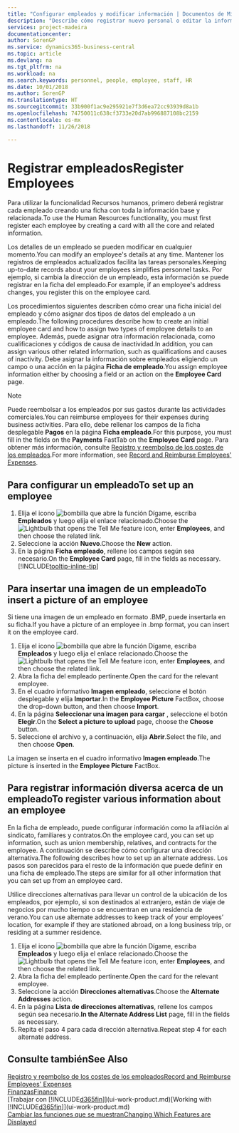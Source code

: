 ```yaml
---
title: "Configurar empleados y modificar información | Documentos de Microsoft"
description: "Describe cómo registrar nuevo personal o editar la información del personal existente."
services: project-madeira
documentationcenter: 
author: SorenGP
ms.service: dynamics365-business-central
ms.topic: article
ms.devlang: na
ms.tgt_pltfrm: na
ms.workload: na
ms.search.keywords: personnel, people, employee, staff, HR
ms.date: 10/01/2018
ms.author: SorenGP
ms.translationtype: HT
ms.sourcegitcommit: 33b900f1ac9e295921e7f3d6ea72cc93939d8a1b
ms.openlocfilehash: 74750011c638cf3733e20d7ab996887108bc2159
ms.contentlocale: es-mx
ms.lasthandoff: 11/26/2018

---
```

# <a name="register-employees"></a><span data-ttu-id="85b3a-103">Registrar empleados</span><span class="sxs-lookup"><span data-stu-id="85b3a-103">Register Employees</span></span>
<span data-ttu-id="85b3a-104">Para utilizar la funcionalidad Recursos humanos, primero deberá registrar cada empleado creando una ficha con toda la información base y relacionada.</span><span class="sxs-lookup"><span data-stu-id="85b3a-104">To use the Human Resources functionality, you must first register each employee by creating a card with all the core and related information.</span></span>

<span data-ttu-id="85b3a-105">Los detalles de un empleado se pueden modificar en cualquier momento.</span><span class="sxs-lookup"><span data-stu-id="85b3a-105">You can modify an employee's details at any time.</span></span> <span data-ttu-id="85b3a-106">Mantener los registros de empleados actualizados facilita las tareas personales.</span><span class="sxs-lookup"><span data-stu-id="85b3a-106">Keeping up-to-date records about your employees simplifies personnel tasks.</span></span> <span data-ttu-id="85b3a-107">Por ejemplo, si cambia la dirección de un empleado, esta información se puede registrar en la ficha del empleado.</span><span class="sxs-lookup"><span data-stu-id="85b3a-107">For example, if an employee's address changes, you register this on the employee card.</span></span>

<span data-ttu-id="85b3a-108">Los procedimientos siguientes describen cómo crear una ficha inicial del empleado y cómo asignar dos tipos de datos del empleado a un empleado.</span><span class="sxs-lookup"><span data-stu-id="85b3a-108">The following procedures describe how to create an initial employee card and how to assign two types of employee details to an employee.</span></span> <span data-ttu-id="85b3a-109">Además, puede asignar otra información relacionada, como cualificaciones y códigos de causa de inactividad.</span><span class="sxs-lookup"><span data-stu-id="85b3a-109">In addition, you can assign various other related information, such as qualifications and causes of inactivity.</span></span> <span data-ttu-id="85b3a-110">Debe asignar la información sobre empleados eligiendo un campo o una acción en la página **Ficha de empleado**.</span><span class="sxs-lookup"><span data-stu-id="85b3a-110">You assign employee information either by choosing a field or an action on the **Employee Card** page.</span></span>

> [!NOTE]  
> <span data-ttu-id="85b3a-111">Puede reembolsar a los empleados por sus gastos durante las actividades comerciales.</span><span class="sxs-lookup"><span data-stu-id="85b3a-111">You can reimburse employees for their expenses during business activities.</span></span> <span data-ttu-id="85b3a-112">Para ello, debe rellenar los campos de la ficha desplegable **Pagos** en la página **Ficha empleado**.</span><span class="sxs-lookup"><span data-stu-id="85b3a-112">For this purpose, you must fill in the fields on the **Payments** FastTab on the **Employee Card** page.</span></span> <span data-ttu-id="85b3a-113">Para obtener más información, consulte [Registro y reembolso de los costes de los empleados](finance-how-record-reimburse-employee-expenses.md).</span><span class="sxs-lookup"><span data-stu-id="85b3a-113">For more information, see [Record and Reimburse Employees' Expenses](finance-how-record-reimburse-employee-expenses.md).</span></span>

## <a name="to-set-up-an-employee"></a><span data-ttu-id="85b3a-114">Para configurar un empleado</span><span class="sxs-lookup"><span data-stu-id="85b3a-114">To set up an employee</span></span>
1. <span data-ttu-id="85b3a-115">Elija el icono ![bombilla que abre la función Dígame](media/ui-search/search_small.png "Dígame que desea hacer"), escriba **Empleados** y luego elija el enlace relacionado.</span><span class="sxs-lookup"><span data-stu-id="85b3a-115">Choose the ![Lightbulb that opens the Tell Me feature](media/ui-search/search_small.png "Tell me what you want to do") icon, enter **Employees**, and then choose the related link.</span></span>
2. <span data-ttu-id="85b3a-116">Seleccione la acción **Nuevo**.</span><span class="sxs-lookup"><span data-stu-id="85b3a-116">Choose the **New** action.</span></span>
3. <span data-ttu-id="85b3a-117">En la página **Ficha empleado**, rellene los campos según sea necesario.</span><span class="sxs-lookup"><span data-stu-id="85b3a-117">On the **Employee Card** page, fill in the fields as necessary.</span></span> [!INCLUDE[tooltip-inline-tip](includes/tooltip-inline-tip_md.md)]

## <a name="to-insert-a-picture-of-an-employee"></a><span data-ttu-id="85b3a-118">Para insertar una imagen de un empleado</span><span class="sxs-lookup"><span data-stu-id="85b3a-118">To insert a picture of an employee</span></span>
<span data-ttu-id="85b3a-119">Si tiene una imagen de un empleado en formato .BMP, puede insertarla en su ficha.</span><span class="sxs-lookup"><span data-stu-id="85b3a-119">If you have a picture of an employee in .bmp format, you can insert it on the employee card.</span></span>

1. <span data-ttu-id="85b3a-120">Elija el icono ![bombilla que abre la función Dígame](media/ui-search/search_small.png "Dígame que desea hacer"), escriba **Empleados** y luego elija el enlace relacionado.</span><span class="sxs-lookup"><span data-stu-id="85b3a-120">Choose the ![Lightbulb that opens the Tell Me feature](media/ui-search/search_small.png "Tell me what you want to do") icon, enter **Employees**, and then choose the related link.</span></span>
2. <span data-ttu-id="85b3a-121">Abra la ficha del empleado pertinente.</span><span class="sxs-lookup"><span data-stu-id="85b3a-121">Open the card for the relevant employee.</span></span>
3. <span data-ttu-id="85b3a-122">En el cuadro informativo **Imagen empleado**, seleccione el botón desplegable y elija **Importar**.</span><span class="sxs-lookup"><span data-stu-id="85b3a-122">In the **Employee Picture** FactBox, choose the drop-down button, and then choose **Import**.</span></span>
4. <span data-ttu-id="85b3a-123">En la página **Seleccionar una imagen para cargar** , seleccione el botón **Elegir**.</span><span class="sxs-lookup"><span data-stu-id="85b3a-123">On the **Select a picture to upload** page, choose the **Choose** button.</span></span>
5. <span data-ttu-id="85b3a-124">Seleccione el archivo y, a continuación, elija **Abrir**.</span><span class="sxs-lookup"><span data-stu-id="85b3a-124">Select the file, and then choose **Open**.</span></span>

<span data-ttu-id="85b3a-125">La imagen se inserta en el cuadro informativo **Imagen empleado**.</span><span class="sxs-lookup"><span data-stu-id="85b3a-125">The picture is inserted in the **Employee Picture** FactBox.</span></span>

## <a name="to-register-various-information-about-an-employee"></a><span data-ttu-id="85b3a-126">Para registrar información diversa acerca de un empleado</span><span class="sxs-lookup"><span data-stu-id="85b3a-126">To register various information about an employee</span></span>
<span data-ttu-id="85b3a-127">En la ficha de empleado, puede configurar información como la afiliación al sindicato, familiares y contratos.</span><span class="sxs-lookup"><span data-stu-id="85b3a-127">On the employee card, you can set up information, such as union membership, relatives, and contracts for the employee.</span></span> <span data-ttu-id="85b3a-128">A continuación se describe cómo configurar una dirección alternativa.</span><span class="sxs-lookup"><span data-stu-id="85b3a-128">The following describes how to set up an alternate address.</span></span> <span data-ttu-id="85b3a-129">Los pasos son parecidos para el resto de la información que puede definir en una ficha de empleado.</span><span class="sxs-lookup"><span data-stu-id="85b3a-129">The steps are similar for all other information that you can set up from an employee card.</span></span>

<span data-ttu-id="85b3a-130">Utilice direcciones alternativas para llevar un control de la ubicación de los empleados, por ejemplo, si son destinados al extranjero, están de viaje de negocios por mucho tiempo o se encuentran en una residencia de verano.</span><span class="sxs-lookup"><span data-stu-id="85b3a-130">You can use alternate addresses to keep track of your employees’ location, for example if they are stationed abroad, on a long business trip, or residing at a summer residence.</span></span>

1. <span data-ttu-id="85b3a-131">Elija el icono ![bombilla que abre la función Dígame](media/ui-search/search_small.png "Dígame que desea hacer"), escriba **Empleados** y luego elija el enlace relacionado.</span><span class="sxs-lookup"><span data-stu-id="85b3a-131">Choose the ![Lightbulb that opens the Tell Me feature](media/ui-search/search_small.png "Tell me what you want to do") icon, enter **Employees**, and then choose the related link.</span></span>
2. <span data-ttu-id="85b3a-132">Abra la ficha del empleado pertinente.</span><span class="sxs-lookup"><span data-stu-id="85b3a-132">Open the card for the relevant employee.</span></span>
3. <span data-ttu-id="85b3a-133">Seleccione la acción **Direcciones alternativas**.</span><span class="sxs-lookup"><span data-stu-id="85b3a-133">Choose the **Alternate Addresses** action.</span></span>
4. <span data-ttu-id="85b3a-134">En la página **Lista de direcciones alternativas**, rellene los campos según sea necesario.</span><span class="sxs-lookup"><span data-stu-id="85b3a-134">**In the Alternate Address List** page, fill in the fields as necessary.</span></span>
5. <span data-ttu-id="85b3a-135">Repita el paso 4 para cada dirección alternativa.</span><span class="sxs-lookup"><span data-stu-id="85b3a-135">Repeat step 4 for each alternate address.</span></span>

## <a name="see-also"></a><span data-ttu-id="85b3a-136">Consulte también</span><span class="sxs-lookup"><span data-stu-id="85b3a-136">See Also</span></span>
[<span data-ttu-id="85b3a-137">Registro y reembolso de los costes de los empleados</span><span class="sxs-lookup"><span data-stu-id="85b3a-137">Record and Reimburse Employees' Expenses</span></span>](finance-how-record-reimburse-employee-expenses.md)  
[<span data-ttu-id="85b3a-138">Finanzas</span><span class="sxs-lookup"><span data-stu-id="85b3a-138">Finance</span></span>](finance.md)  
<span data-ttu-id="85b3a-139">[Trabajar con [!INCLUDE[d365fin](includes/d365fin_md.md)]](ui-work-product.md)</span><span class="sxs-lookup"><span data-stu-id="85b3a-139">[Working with [!INCLUDE[d365fin](includes/d365fin_md.md)]](ui-work-product.md)</span></span>  
[<span data-ttu-id="85b3a-140">Cambiar las funciones que se muestran</span><span class="sxs-lookup"><span data-stu-id="85b3a-140">Changing Which Features are Displayed</span></span>](ui-experiences.md)

